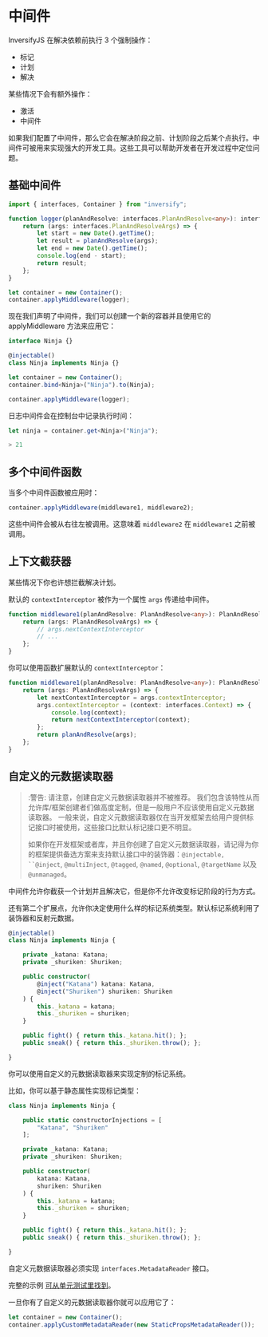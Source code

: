 # 中间件

InversifyJS 在解决依赖前执行 3 个强制操作：

- 标记
- 计划
- 解决

某些情况下会有额外操作：

- 激活
- 中间件

如果我们配置了中间件，那么它会在解决阶段之前、计划阶段之后某个点执行。中间件可被用来实现强大的开发工具。这些工具可以帮助开发者在开发过程中定位问题。

## 基础中间件

```ts
import { interfaces, Container } from "inversify";

function logger(planAndResolve: interfaces.PlanAndResolve<any>): interfaces.PlanAndResolve<any> {
    return (args: interfaces.PlanAndResolveArgs) => {
        let start = new Date().getTime();
        let result = planAndResolve(args);
        let end = new Date().getTime();
        console.log(end - start);
        return result;
    };
}

let container = new Container();
container.applyMiddleware(logger);
```

现在我们声明了中间件，我们可以创建一个新的容器并且使用它的 applyMiddleware 方法来应用它：

```ts
interface Ninja {}

@injectable()
class Ninja implements Ninja {}

let container = new Container();
container.bind<Ninja>("Ninja").to(Ninja);

container.applyMiddleware(logger);
```

日志中间件会在控制台中记录执行时间：

```ts
let ninja = container.get<Ninja>("Ninja");

> 21
```

## 多个中间件函数

当多个中间件函数被应用时：

```ts
container.applyMiddleware(middleware1, middleware2);
```

这些中间件会被从右往左被调用。这意味着 `middleware2` 在 `middleware1` 之前被调用。

## 上下文截获器

某些情况下你也许想拦截解决计划。

默认的 `contextInterceptor` 被作为一个属性 `args` 传递给中间件。

```ts
function middleware1(planAndResolve: PlanAndResolve<any>): PlanAndResolve<any> {
    return (args: PlanAndResolveArgs) => {
        // args.nextContextInterceptor
        // ...
    };
}
```

你可以使用函数扩展默认的 `contextInterceptor`：

```ts
function middleware1(planAndResolve: PlanAndResolve<any>): PlanAndResolve<any> {
    return (args: PlanAndResolveArgs) => {
        let nextContextInterceptor = args.contextInterceptor;
        args.contextInterceptor = (context: interfaces.Context) => {
            console.log(context);
            return nextContextInterceptor(context);
        };
        return planAndResolve(args);
    };
}
```

## 自定义的元数据读取器

> :警告: 请注意，创建自定义元数据读取器并不被推荐。 我们包含该特性从而允许库/框架创建者们做高度定制，但是一般用户不应该使用自定义元数据读取器。
> 一般来说，自定义元数据读取器仅在当开发框架去给用户提供标记接口时被使用，这些接口比默认标记接口更不明显。
> 
> 如果你在开发框架或者库，并且你创建了自定义元数据读取器，请记得为你的框架提供备选方案来支持默认接口中的装饰器：`@injectable, ``@inject`, `@multiInject`, `@tagged`,
> `@named`, `@optional`, `@targetName` 以及 `@unmanaged`。

中间件允许你截获一个计划并且解决它，但是你不允许改变标记阶段的行为方式。

还有第二个扩展点，允许你决定使用什么样的标记系统类型。默认标记系统利用了装饰器和反射元数据。


```ts
@injectable()
class Ninja implements Ninja {

    private _katana: Katana;
    private _shuriken: Shuriken;

    public constructor(
        @inject("Katana") katana: Katana,
        @inject("Shuriken") shuriken: Shuriken
    ) {
        this._katana = katana;
        this._shuriken = shuriken;
    }

    public fight() { return this._katana.hit(); };
    public sneak() { return this._shuriken.throw(); };

}
```

你可以使用自定义的元数据读取器来实现定制的标记系统。

比如，你可以基于静态属性实现标记类型：

```ts
class Ninja implements Ninja {

    public static constructorInjections = [
        "Katana", "Shuriken"
    ];

    private _katana: Katana;
    private _shuriken: Shuriken;

    public constructor(
        katana: Katana,
        shuriken: Shuriken
    ) {
        this._katana = katana;
        this._shuriken = shuriken;
    }

    public fight() { return this._katana.hit(); };
    public sneak() { return this._shuriken.throw(); };

}
```

自定义元数据读取器必须实现 `interfaces.MetadataReader` 接口。

完整的示例 [可从单元测试里找到](https://github.com/inversify/InversifyJS/blob/master/test/features/metadata_reader.test.ts)。

一旦你有了自定义的元数据读取器你就可以应用它了：

```ts
let container = new Container();
container.applyCustomMetadataReader(new StaticPropsMetadataReader());
```
